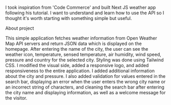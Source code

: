 I took inspiration from 'Code Commerce' and built Next JS weather app following his tutorial. I want to understand and learn how to use the API so I thought it's worth starting with something simple but useful.

About project

This simple application fetches weather information from Open Weather Map API servers and return JSON data which is displayed on the homepage. After entering the name of the city, the user can see the weather icon, temperature, sensed temperature, air humidity, wind speed, pressure and country for the selected city. Styling was done using Tailwind CSS. I modified the visual side, added a responsive logo, and added responsiveness to the entire application. I added additional information about the city and pressure. I also added validation for values entered in the search bar, displaying an error when the user enters the wrong city name or an incorrect string of characters, and cleaning the search bar after entering the city name and displaying information, as well as a welcome message for the visitor.